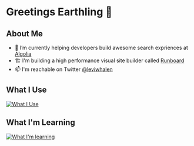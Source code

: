 # Greetings Earthling 🖖

## About Me
- 🔭 I’m currently helping developers build awesome search expriences at [Algolia](https://www.algolia.com/)
- 🏗 I'm building a high performance visual site builder called [Runboard](https://github.com/runboard-app)
- 📫 I'm reachable on Twitter [@leviwhalen](https://twitter.com/LeviWhalen)


## What I Use

[![What I Use](https://skillicons.dev/icons?i=ts,algolia,nuxt,tailwind,supabase,workers,graphql)](https://skillicons.dev)

## What I'm Learning
[![What I'm learning](https://skillicons.dev/icons?i=postgres,redis,blender)](https://skillicons.dev)
